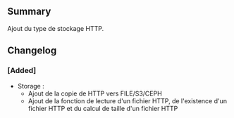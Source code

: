 ## Summary

Ajout du type de stockage HTTP.

## Changelog

### [Added]

* Storage :
    * Ajout de la copie de HTTP vers FILE/S3/CEPH
    * Ajout de la fonction de lecture d'un fichier HTTP, de l'existence d'un fichier HTTP et du calcul de taille d'un fichier HTTP

<!--
### [Added]

### [Changed]

### [Deprecated]

### [Removed]

### [Fixed]

### [Security]
-->
